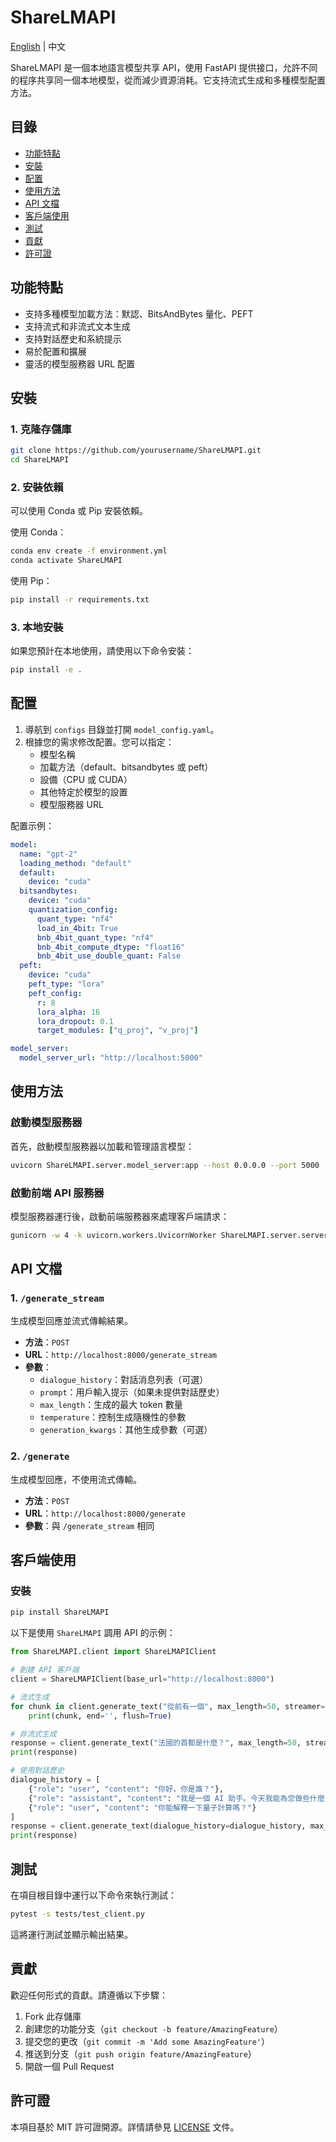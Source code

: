 # ShareLMAPI
[English](README.md) | 中文

ShareLMAPI 是一個本地語言模型共享 API，使用 FastAPI 提供接口，允許不同的程序共享同一個本地模型，從而減少資源消耗。它支持流式生成和多種模型配置方法。

## 目錄

- [功能特點](#功能特點)
- [安裝](#安裝)
- [配置](#配置)
- [使用方法](#使用方法)
- [API 文檔](#api-文檔)
- [客戶端使用](#客戶端使用)
- [測試](#測試)
- [貢獻](#貢獻)
- [許可證](#許可證)

## 功能特點

- 支持多種模型加載方法：默認、BitsAndBytes 量化、PEFT
- 支持流式和非流式文本生成
- 支持對話歷史和系統提示
- 易於配置和擴展
- 靈活的模型服務器 URL 配置

## 安裝

### 1. 克隆存儲庫

```bash
git clone https://github.com/yourusername/ShareLMAPI.git
cd ShareLMAPI
```

### 2. 安裝依賴

可以使用 Conda 或 Pip 安裝依賴。

使用 Conda：

```bash
conda env create -f environment.yml
conda activate ShareLMAPI
```

使用 Pip：

```bash
pip install -r requirements.txt
```
### 3. 本地安裝

如果您預計在本地使用，請使用以下命令安裝：

```bash
pip install -e .
```
## 配置

1. 導航到 `configs` 目錄並打開 `model_config.yaml`。
2. 根據您的需求修改配置。您可以指定：
   - 模型名稱
   - 加載方法（default、bitsandbytes 或 peft）
   - 設備（CPU 或 CUDA）
   - 其他特定於模型的設置
   - 模型服務器 URL

配置示例：

```yaml
model:
  name: "gpt-2"
  loading_method: "default"
  default:
    device: "cuda"
  bitsandbytes:
    device: "cuda"
    quantization_config:
      quant_type: "nf4"
      load_in_4bit: True
      bnb_4bit_quant_type: "nf4"
      bnb_4bit_compute_dtype: "float16"
      bnb_4bit_use_double_quant: False
  peft:
    device: "cuda"
    peft_type: "lora"
    peft_config:
      r: 8
      lora_alpha: 16
      lora_dropout: 0.1
      target_modules: ["q_proj", "v_proj"]

model_server:
  model_server_url: "http://localhost:5000"
```

## 使用方法

### 啟動模型服務器

首先，啟動模型服務器以加載和管理語言模型：

```bash
uvicorn ShareLMAPI.server.model_server:app --host 0.0.0.0 --port 5000
```

### 啟動前端 API 服務器

模型服務器運行後，啟動前端服務器來處理客戶端請求：

```bash
gunicorn -w 4 -k uvicorn.workers.UvicornWorker ShareLMAPI.server.server:app --bind 0.0.0.0:8000
```

## API 文檔

### 1. `/generate_stream`

生成模型回應並流式傳輸結果。

* **方法**：`POST`
* **URL**：`http://localhost:8000/generate_stream`
* **參數**：
   * `dialogue_history`：對話消息列表（可選）
   * `prompt`：用戶輸入提示（如果未提供對話歷史）
   * `max_length`：生成的最大 token 數量
   * `temperature`：控制生成隨機性的參數
   * `generation_kwargs`：其他生成參數（可選）

### 2. `/generate`

生成模型回應，不使用流式傳輸。

* **方法**：`POST`
* **URL**：`http://localhost:8000/generate`
* **參數**：與 `/generate_stream` 相同

## 客戶端使用
### 安裝
```bash
pip install ShareLMAPI
```
以下是使用 `ShareLMAPI` 調用 API 的示例：

```python
from ShareLMAPI.client import ShareLMAPIClient

# 創建 API 客戶端
client = ShareLMAPIClient(base_url="http://localhost:8000")

# 流式生成
for chunk in client.generate_text("從前有一個", max_length=50, streamer=True):
    print(chunk, end='', flush=True)

# 非流式生成
response = client.generate_text("法國的首都是什麼？", max_length=50, streamer=False)
print(response)

# 使用對話歷史
dialogue_history = [
    {"role": "user", "content": "你好，你是誰？"},
    {"role": "assistant", "content": "我是一個 AI 助手。今天我能為您做些什麼？"},
    {"role": "user", "content": "你能解釋一下量子計算嗎？"}
]
response = client.generate_text(dialogue_history=dialogue_history, max_length=200, streamer=False)
print(response)
```

## 測試

在項目根目錄中運行以下命令來執行測試：

```bash
pytest -s tests/test_client.py
```

這將運行測試並顯示輸出結果。

## 貢獻

歡迎任何形式的貢獻。請遵循以下步驟：

1. Fork 此存儲庫
2. 創建您的功能分支（`git checkout -b feature/AmazingFeature`）
3. 提交您的更改（`git commit -m 'Add some AmazingFeature'`）
4. 推送到分支（`git push origin feature/AmazingFeature`）
5. 開啟一個 Pull Request

## 許可證

本項目基於 MIT 許可證開源。詳情請參見 [LICENSE](LICENSE) 文件。